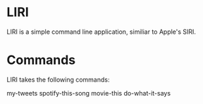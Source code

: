 # LIRI

LIRI is a simple command line application, similiar to Apple's SIRI.

# Commands

LIRI takes the following commands:

my-tweets
spotify-this-song <songname>
movie-this <movietitle>
do-what-it-says 